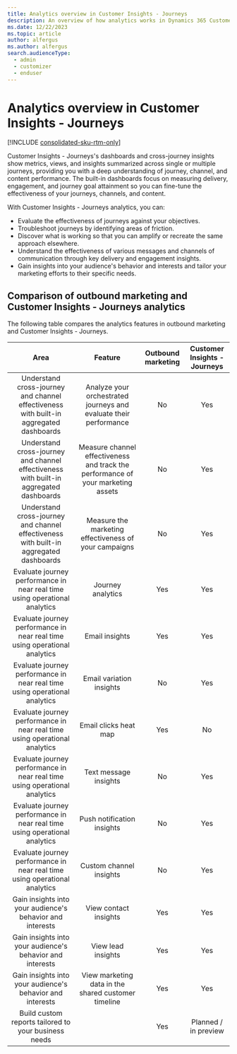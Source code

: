 ```yaml
---
title: Analytics overview in Customer Insights - Journeys
description: An overview of how analytics works in Dynamics 365 Customer Insights - Journeys.
ms.date: 12/22/2023
ms.topic: article
author: alfergus
ms.author: alfergus
search.audienceType: 
  - admin
  - customizer
  - enduser
---
```


# Analytics overview in Customer Insights - Journeys

[!INCLUDE [consolidated-sku-rtm-only](./includes/consolidated-sku-rtm-only.md)]

Customer Insights - Journeys's dashboards and cross-journey insights show metrics, views, and insights summarized across single or multiple journeys, providing you with a deep understanding of journey, channel, and content performance. The built-in dashboards focus on measuring delivery, engagement, and journey goal attainment so you can fine-tune the effectiveness of your journeys, channels, and content.

With Customer Insights - Journeys analytics, you can:

- Evaluate the effectiveness of journeys against your objectives.
- Troubleshoot journeys by identifying areas of friction.
- Discover what is working so that you can amplify or recreate the same approach elsewhere.
- Understand the effectiveness of various messages and channels of communication through key delivery and engagement insights.
- Gain insights into your audience's behavior and interests and tailor your marketing efforts to their specific needs.

## Comparison of outbound marketing and Customer Insights - Journeys analytics

The following table compares the analytics features in outbound marketing and Customer Insights - Journeys.

| **Area** | **Feature** | **Outbound marketing** | **Customer Insights - Journeys** |
|:---:|:---:|:---:|:---:|
| Understand cross-journey and channel effectiveness with built-in aggregated dashboards | Analyze your orchestrated journeys and evaluate their performance | No  | Yes |
| Understand cross-journey and channel effectiveness with built-in aggregated dashboards  | Measure channel effectiveness and track the performance of your marketing assets | No  | Yes |
| Understand cross-journey and channel effectiveness with built-in aggregated dashboards  | Measure the marketing effectiveness of your campaigns | No  | Yes |
| Evaluate journey performance in near real time using operational analytics | Journey analytics | Yes | Yes |
| Evaluate journey performance in near real time using operational analytics  | Email insights | Yes | Yes |
| Evaluate journey performance in near real time using operational analytics  | Email variation insights | No  | Yes |
| Evaluate journey performance in near real time using operational analytics  | Email clicks heat map | Yes | No  |
| Evaluate journey performance in near real time using operational analytics  | Text message insights | No  | Yes |
| Evaluate journey performance in near real time using operational analytics  | Push notification insights | No  | Yes |
| Evaluate journey performance in near real time using operational analytics  | Custom channel insights | No  | Yes |
| Gain insights into your audience's behavior and interests | View contact insights | Yes | Yes |
| Gain insights into your audience's behavior and interests  | View lead insights | Yes | Yes |
| Gain insights into your audience's behavior and interests  | View marketing data in the shared customer timeline | Yes | Yes |
| Build custom reports tailored to your business needs |   | Yes | Planned / in preview |